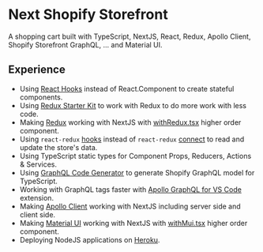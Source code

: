 # Next Shopify Storefront

A shopping cart built with TypeScript, NextJS, React, Redux, Apollo Client, Shopify Storefront GraphQL, ... and Material UI.

## Experience
* Using [React Hooks](https://reactjs.org/docs/hooks-intro.html) instead of React.Component to create stateful components.
* Using [Redux Starter Kit](https://github.com/reduxjs/redux-starter-kit) to work with Redux to do more work with less code.
* Making [Redux](https://github.com/reduxjs/redux) working with NextJS with [withRedux.tsx](https://github.com/Maxvien/next-shopify-storefront/blob/master/hocs/withRedux.tsx) higher order component.
* Using `react-redux` [hooks](https://react-redux.js.org/api/hooks) instead of `react-redux` [connect](https://react-redux.js.org/api/connect) to read and update the store's data.
* Using TypeScript static types for Component Props, Reducers, Actions & Services.
* Using [GraphQL Code Generator](https://graphql-code-generator.com/) to generate Shopify GraphQL model for TypeScript.
* Working with GraphQL tags faster with [Apollo GraphQL for VS Code](https://marketplace.visualstudio.com/items?itemName=apollographql.vscode-apollo) extension.
* Making [Apollo Client](https://www.apollographql.com/docs/react/essentials/get-started/) working with NextJS including server side and client side.
* Making [Material UI](https://material-ui.com/) working with NextJS with [withMui.tsx](https://github.com/Maxvien/next-shopify-storefront/blob/master/hocs/withMui.tsx) higher order component.
* Deploying NodeJS applications on [Heroku](https://heroku.com/).
